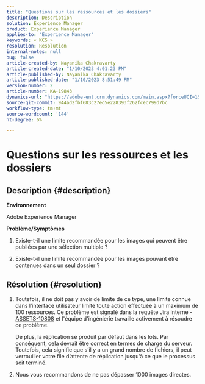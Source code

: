 ```yaml
---
title: "Questions sur les ressources et les dossiers"
description: Description
solution: Experience Manager
product: Experience Manager
applies-to: "Experience Manager"
keywords: « KCS »
resolution: Resolution
internal-notes: null
bug: false
article-created-by: Nayanika Chakravarty
article-created-date: "1/10/2023 4:01:23 PM"
article-published-by: Nayanika Chakravarty
article-published-date: "1/10/2023 8:51:49 PM"
version-number: 2
article-number: KA-19843
dynamics-url: "https://adobe-ent.crm.dynamics.com/main.aspx?forceUCI=1&pagetype=entityrecord&etn=knowledgearticle&id=ea08d305-0091-ed11-aad1-6045bd0063aa"
source-git-commit: 944ad2fbf683c27ed5e228393f262fcec799d7bc
workflow-type: tm+mt
source-wordcount: '144'
ht-degree: 6%

---
```


# Questions sur les ressources et les dossiers

## Description {#description}


<b>Environnement</b>

Adobe Experience Manager

<b>Problème/Symptômes</b>

1. Existe-t-il une limite recommandée pour les images qui peuvent être publiées par une sélection multiple ?

2. Existe-t-il une limite recommandée pour les images pouvant être contenues dans un seul dossier ?


## Résolution {#resolution}


1. Toutefois, il ne doit pas y avoir de limite de ce type, une limite connue dans l’interface utilisateur limite toute action effectuée à un maximum de 100 ressources. Ce problème est signalé dans la requête Jira interne - [ASSETS-10808](https://jira.corp.adobe.com/browse/ASSETS-10808) et l&#39;équipe d&#39;ingénierie travaille activement à résoudre ce problème.



   De plus, la réplication se produit par défaut dans les lots. Par conséquent, cela devrait être correct en termes de charge du serveur. Toutefois, cela signifie que s’il y a un grand nombre de fichiers, il peut verrouiller votre file d’attente de réplication jusqu’à ce que le processus soit terminé.


2. Nous vous recommandons de ne pas dépasser 1000 images directes.

